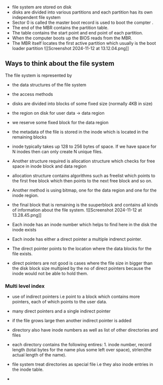 - file system are stored on disk 
- disks are divided into various partitions and each partition has its own independent file system 
- Sector 0 is called the master boot record is used to boot the compter .
- The end of the MBR contains the partition table.
- The table contains the start point and end point of each partition.
- When the computer boots up the BIOS reads from the MBR.
- The MBR itself locates the first active partition which usually is the boot loader partition
![[Screenshot 2024-11-12 at 13.12.04.png]]

## Ways to think about the file system 
The file system is represented by 
- the data structures  of the file system 
- the access methods 


- disks are divided into blocks of some fixed size (normally 4KB in size)
- the region on disk for user data -> data region
- we reserve some fixed block for the data region
- the metadata of the file is stored in the inode which is located in the remaining blocks
- inode typically takes up 128 to 256 bytes of space. If we have space for N inodes then can only create N unique files.
- Another structure required is allocation structure which checks for free space in inode block and data region

- allocation structure contains algorithms such as freelist which points to the first free block which then points to the next free block and so on. 
- Another method is using bitmap, one for the data region and one for the inode region.

- the final block that is remaining is the suuperblock and contains all kinds of information about the file system.
![[Screenshot 2024-11-12 at 13.28.45.png]]

- Each inode has an inode number which helps to find here in the disk the inode exists
- Each inode has either a direct pointer a multiple indrenct pointer. 
- The direct pointer points to the location where the data blocks for the file exists. 
- direct pointers are not good is cases where the file size in bigger than the disk block size multipied by the no of direct pointers because the inode would not be able to hold them.


### Multi level index 
- use of indirect pointers i.e point to a block which contains more pointers, each of which points to the user data.
- many direct pointers and a single indirect pointer
- if the file grows large then another indirect pointer is added 


- directory also have inode numbers as well as list of other directories and files
- each directory contains the following entires: 1. inode number, record length (total bytes for the name plus some left over space), strlen(the actual length of the name).
- file system treat directories as special file i.e they also inode entries in the inode table.
- 

